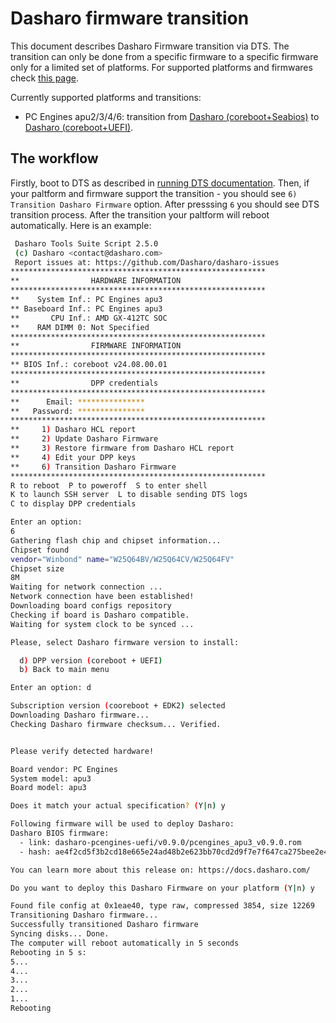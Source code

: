 # Dasharo firmware transition

This document describes Dasharo Firmware transition via DTS. The transition can
only be done from a specific firmware to a specific firmware only for a limited
set of platforms. For supported platforms and firmwares check [this
page](./supported-hardware-workflows.md).

Currently supported platforms and transitions:

* PC Engines apu2/3/4/6: transition from [Dasharo
  (coreboot+Seabios)](../../variants/pc_engines/releases_seabios.md) to [Dasharo
  (coreboot+UEFI)](../../variants/pc_engines/releases_uefi.md).

## The workflow

Firstly, boot to DTS as described in [running DTS documentation](./running.md).
Then, if your paltform and firmware support the transition - you should see
`6) Transition Dasharo Firmware` option. After presssing `6` you should see DTS
transition process. After the transition your paltform will reboot
automatically. Here is an example:

```bash
 Dasharo Tools Suite Script 2.5.0 
 (c) Dasharo <contact@dasharo.com> 
 Report issues at: https://github.com/Dasharo/dasharo-issues 
*********************************************************
**                HARDWARE INFORMATION 
*********************************************************
**    System Inf.: PC Engines apu3
** Baseboard Inf.: PC Engines apu3
**       CPU Inf.: AMD GX-412TC SOC                               
**    RAM DIMM 0: Not Specified
*********************************************************
**                FIRMWARE INFORMATION 
*********************************************************
** BIOS Inf.: coreboot v24.08.00.01
*********************************************************
**                DPP credentials 
*********************************************************
**      Email: ***************
**   Password: ***************
*********************************************************
**     1) Dasharo HCL report
**     2) Update Dasharo Firmware
**     3) Restore firmware from Dasharo HCL report
**     4) Edit your DPP keys
**     6) Transition Dasharo Firmware
*********************************************************
R to reboot  P to poweroff  S to enter shell  
K to launch SSH server  L to disable sending DTS logs 
C to display DPP credentials 

Enter an option:
6
Gathering flash chip and chipset information...
Chipset found
vendor="Winbond" name="W25Q64BV/W25Q64CV/W25Q64FV"
Chipset size
8M
Waiting for network connection ...
Network connection have been established!
Downloading board configs repository
Checking if board is Dasharo compatible.
Waiting for system clock to be synced ...

Please, select Dasharo firmware version to install:

  d) DPP version (coreboot + UEFI)
  b) Back to main menu

Enter an option: d

Subscription version (cooreboot + EDK2) selected
Downloading Dasharo firmware...
Checking Dasharo firmware checksum... Verified.


Please verify detected hardware!

Board vendor: PC Engines
System model: apu3
Board model: apu3

Does it match your actual specification? (Y|n) y

Following firmware will be used to deploy Dasharo:
Dasharo BIOS firmware:
  - link: dasharo-pcengines-uefi/v0.9.0/pcengines_apu3_v0.9.0.rom
  - hash: ae4f2cd5f3b2cd18e665e24ad48b2e623bb70cd2d9f7e7f647ca275bee2e4f21

You can learn more about this release on: https://docs.dasharo.com/

Do you want to deploy this Dasharo Firmware on your platform (Y|n) y

Found file config at 0x1eae40, type raw, compressed 3854, size 12269
Transitioning Dasharo firmware...
Successfully transitioned Dasharo firmware
Syncing disks... Done.
The computer will reboot automatically in 5 seconds
Rebooting in 5 s:
5...
4...
3...
2...
1...
Rebooting
```
